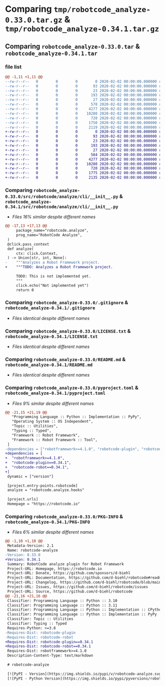 # Comparing `tmp/robotcode_analyze-0.33.0.tar.gz` & `tmp/robotcode_analyze-0.34.1.tar.gz`

## Comparing `robotcode_analyze-0.33.0.tar` & `robotcode_analyze-0.34.1.tar`

### file list

```diff
@@ -1,11 +1,11 @@
--rw-r--r--   0        0        0        0 2020-02-02 00:00:00.000000 robotcode_analyze-0.33.0/src/robotcode/analyze/__init__.py
--rw-r--r--   0        0        0       93 2020-02-02 00:00:00.000000 robotcode_analyze-0.33.0/src/robotcode/analyze/__main__.py
--rw-r--r--   0        0        0       23 2020-02-02 00:00:00.000000 robotcode_analyze-0.33.0/src/robotcode/analyze/__version__.py
--rw-r--r--   0        0        0      193 2020-02-02 00:00:00.000000 robotcode_analyze-0.33.0/src/robotcode/analyze/hooks.py
--rw-r--r--   0        0        0       27 2020-02-02 00:00:00.000000 robotcode_analyze-0.33.0/src/robotcode/analyze/py.typed
--rw-r--r--   0        0        0      578 2020-02-02 00:00:00.000000 robotcode_analyze-0.33.0/src/robotcode/analyze/cli/__init__.py
--rw-r--r--   0        0        0     4277 2020-02-02 00:00:00.000000 robotcode_analyze-0.33.0/.gitignore
--rw-r--r--   0        0        0    10280 2020-02-02 00:00:00.000000 robotcode_analyze-0.33.0/LICENSE.txt
--rw-r--r--   0        0        0      720 2020-02-02 00:00:00.000000 robotcode_analyze-0.33.0/README.md
--rw-r--r--   0        0        0     1750 2020-02-02 00:00:00.000000 robotcode_analyze-0.33.0/pyproject.toml
--rw-r--r--   0        0        0     2119 2020-02-02 00:00:00.000000 robotcode_analyze-0.33.0/PKG-INFO
+-rw-r--r--   0        0        0        0 2020-02-02 00:00:00.000000 robotcode_analyze-0.34.1/src/robotcode/analyze/__init__.py
+-rw-r--r--   0        0        0       93 2020-02-02 00:00:00.000000 robotcode_analyze-0.34.1/src/robotcode/analyze/__main__.py
+-rw-r--r--   0        0        0       23 2020-02-02 00:00:00.000000 robotcode_analyze-0.34.1/src/robotcode/analyze/__version__.py
+-rw-r--r--   0        0        0      193 2020-02-02 00:00:00.000000 robotcode_analyze-0.34.1/src/robotcode/analyze/hooks.py
+-rw-r--r--   0        0        0       27 2020-02-02 00:00:00.000000 robotcode_analyze-0.34.1/src/robotcode/analyze/py.typed
+-rw-r--r--   0        0        0      584 2020-02-02 00:00:00.000000 robotcode_analyze-0.34.1/src/robotcode/analyze/cli/__init__.py
+-rw-r--r--   0        0        0     4277 2020-02-02 00:00:00.000000 robotcode_analyze-0.34.1/.gitignore
+-rw-r--r--   0        0        0    10280 2020-02-02 00:00:00.000000 robotcode_analyze-0.34.1/LICENSE.txt
+-rw-r--r--   0        0        0      720 2020-02-02 00:00:00.000000 robotcode_analyze-0.34.1/README.md
+-rw-r--r--   0        0        0     1775 2020-02-02 00:00:00.000000 robotcode_analyze-0.34.1/pyproject.toml
+-rw-r--r--   0        0        0     2135 2020-02-02 00:00:00.000000 robotcode_analyze-0.34.1/PKG-INFO
```

### Comparing `robotcode_analyze-0.33.0/src/robotcode/analyze/cli/__init__.py` & `robotcode_analyze-0.34.1/src/robotcode/analyze/cli/__init__.py`

 * *Files 16% similar despite different names*

```diff
@@ -17,13 +17,13 @@
     package_name="robotcode.analyze",
     prog_name="RobotCode Analyze",
 )
 @click.pass_context
 def analyze(
     ctx: click.Context,
 ) -> Union[str, int, None]:
-    """Analyzes a Robot Framework project.
+    """TODO: Analyzes a Robot Framework project.
 
     TODO: This is not implemented yet.
     """
     click.echo("Not implemented yet")
     return 0
```

### Comparing `robotcode_analyze-0.33.0/.gitignore` & `robotcode_analyze-0.34.1/.gitignore`

 * *Files identical despite different names*

### Comparing `robotcode_analyze-0.33.0/LICENSE.txt` & `robotcode_analyze-0.34.1/LICENSE.txt`

 * *Files identical despite different names*

### Comparing `robotcode_analyze-0.33.0/README.md` & `robotcode_analyze-0.34.1/README.md`

 * *Files identical despite different names*

### Comparing `robotcode_analyze-0.33.0/pyproject.toml` & `robotcode_analyze-0.34.1/pyproject.toml`

 * *Files 9% similar despite different names*

```diff
@@ -21,15 +21,19 @@
   "Programming Language :: Python :: Implementation :: PyPy",
   "Operating System :: OS Independent",
   "Topic :: Utilities",
   "Typing :: Typed",
   "Framework :: Robot Framework",
   "Framework :: Robot Framework :: Tool",
 ]
-dependencies = ["robotframework>=4.1.0", "robotcode-plugin", "robotcode-robot"]
+dependencies = [
+  "robotframework>=4.1.0",
+  "robotcode-plugin==0.34.1",
+  "robotcode-robot==0.34.1",
+]
 dynamic = ["version"]
 
 [project.entry-points.robotcode]
 analyze = "robotcode.analyze.hooks"
 
 [project.urls]
 Homepage = "https://robotcode.io"
```

### Comparing `robotcode_analyze-0.33.0/PKG-INFO` & `robotcode_analyze-0.34.1/PKG-INFO`

 * *Files 6% similar despite different names*

```diff
@@ -1,10 +1,10 @@
 Metadata-Version: 2.1
 Name: robotcode-analyze
-Version: 0.33.0
+Version: 0.34.1
 Summary: RobotCode analyze plugin for Robot Framework
 Project-URL: Homepage, https://robotcode.io
 Project-URL: Donate, https://github.com/sponsors/d-biehl
 Project-URL: Documentation, https://github.com/d-biehl/robotcode#readme
 Project-URL: Changelog, https://github.com/d-biehl/robotcode/blob/main/CHANGELOG.md
 Project-URL: Issues, https://github.com/d-biehl/robotcode/issues
 Project-URL: Source, https://github.com/d-biehl/robotcode
@@ -21,16 +21,16 @@
 Classifier: Programming Language :: Python :: 3.10
 Classifier: Programming Language :: Python :: 3.11
 Classifier: Programming Language :: Python :: Implementation :: CPython
 Classifier: Programming Language :: Python :: Implementation :: PyPy
 Classifier: Topic :: Utilities
 Classifier: Typing :: Typed
 Requires-Python: >=3.8
-Requires-Dist: robotcode-plugin
-Requires-Dist: robotcode-robot
+Requires-Dist: robotcode-plugin==0.34.1
+Requires-Dist: robotcode-robot==0.34.1
 Requires-Dist: robotframework>=4.1.0
 Description-Content-Type: text/markdown
 
 # robotcode-analyze
 
 [![PyPI - Version](https://img.shields.io/pypi/v/robotcode-analyze.svg)](https://pypi.org/project/robotcode-analyze)
 [![PyPI - Python Version](https://img.shields.io/pypi/pyversions/robotcode-analyze.svg)](https://pypi.org/project/robotcode-analyze)
```

